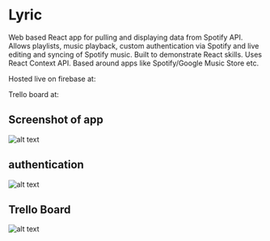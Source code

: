 # Lyric

Web based React app for pulling and displaying data from Spotify API. Allows playlists, music playback, custom authentication via Spotify and live editing and syncing of Spotify music. Built to demonstrate React skills. Uses React Context API. Based around apps like Spotify/Google Music Store etc.

Hosted live on firebase at: 

Trello board at: 

## Screenshot of app

![alt text](/images/pic.png)

## authentication

![alt text](/images/pic.png)

## Trello Board

![alt text](/images/pic.png)

